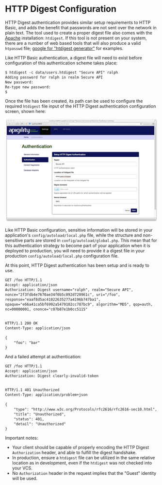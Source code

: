 HTTP Digest Configuration
=========================

HTTP Digest authentication provides similar setup requirements to HTTP Basic, and adds the benefit
that passwords are not sent over the network in plain text. The tool used to create a proper digest
file also comes with the [Apache](http://httpd.apache.org/) installation: `htdigest`. If this tool
is not present on your system, there are a number of web based tools that will also produce a valid
`htpasswd` file; [google for "htdigest generator"](https://www.google.com/search?q=%22htdigest+generator%22) for examples.

Like HTTP Basic authentication, a digest file will need to exist before configuration of this 
authentication scheme takes place:

```console
$ htdigest -c data/users.htdigest "Secure API" ralph
Adding password for ralph in realm Secure API
New password:
Re-type new password:
$ 
```

Once the file has been created, its path can be used to configure the required `htdigest` file input 
of the HTTP Digest authentication configuration screen, shown here:

![Configuring HTTP Digest settings](/asset/apigility-documentation/img/auth-authentication-http-digest-ui-settings.jpg)

Like HTTP Basic configuration, sensitive information will be stored in your application's
`config/autoload/local.php` file, while the structure and non-sensitive parts are stored in
`config/autoload/global.php`.  This mean that for this authentication strategy to become part of
your application when it is deployed to production, you will need to provide it a digest file in your
production `config/autoload/local.php` configuration file.

At this point, HTTP Digest authentication has been setup and is ready to use.

```HTTP
GET /foo HTTP/1.1
Accept: application/json
Authorization: Digest username="ralph", realm="Secure API", nonce="2f3fdb4e7670ae34f0b5c092d720961c", uri="/foo", response="eaaf8d5ac41022635277a4196b747ba1", opaque="e66a41ca5bf6992a5479102cc787bc9", algorithm="MD5", qop=auth, nc=00000001, cnonce="c07b87e1b0cc5115"


```

```HTTP
HTTP/1.1 200 OK
Content-Type: application/json

{
    "foo": "bar"
}
```

And a failed attempt at authentication:

```HTTP
GET /foo HTTP/1.1
Accept: application/json
Authorization: Digest clearly-invalid-token


```

```HTTP
HTTP/1.1 401 Unauthorized
Content-Type: application/problem+json

{
    "type": "http://www.w3c.org/Protocols/rfc2616/rfc2616-sec10.html",
    "title": "Unauthorized",
    "status": 401,
    "detail": "Unauthorized"
}
```

Important notes:

- Your client should be capable of properly encoding the HTTP Digest `Authorization` header, and 
  able to fulfill the digest handshake.
- In production, ensure a `htdigest` file can be utilized in the same relative location as in 
  development, even if the `htdigest` was not checked into your VCS.
- No `Authorization` header in the request implies that the "Guest" identity will be used.
